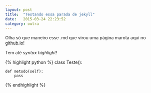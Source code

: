 ```yaml
---
layout: post
title:  "Testando essa parada de jekyll"
date:   2015-03-24 22:23:52
category: outra
---
```


Olha só que maneiro esse .md que virou uma página marota aqui no github.io!

Tem até *syntax highlight*!

{% highlight python %}
class Teste():

    def metodo(self):
        pass
{% endhighlight %}


[jekyll]:      http://jekyllrb.com
[jekyll-gh]:   https://github.com/jekyll/jekyll
[jekyll-help]: https://github.com/jekyll/jekyll-help
